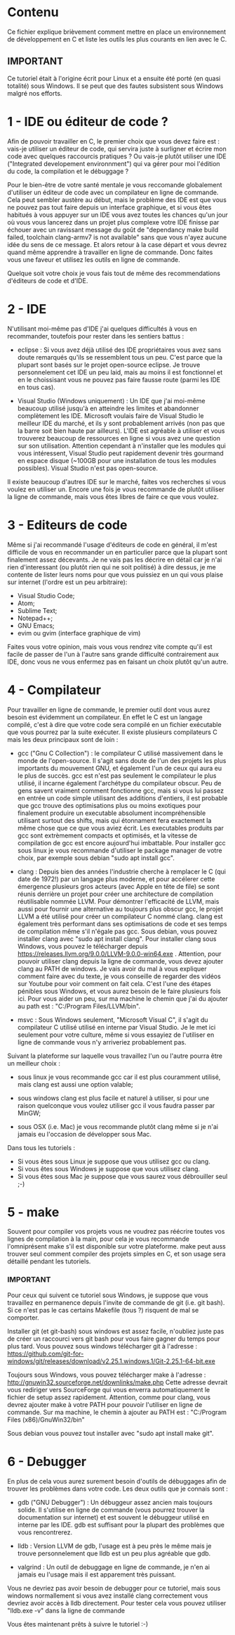 #                                Contenu

Ce fichier explique brièvement comment mettre en place un environnement de
développement en C et liste les outils les plus courants en lien avec le C.

## IMPORTANT
Ce tutoriel était à l'origine écrit pour Linux et a ensuite été porté (en
quasi totalité) sous Windows. Il se peut que des fautes subsistent sous Windows
malgré nos efforts.

# 1 - IDE ou éditeur de code ?

Afin de pouvoir travailler en C, le premier choix que vous devez faire est :
vais-je utiliser un éditeur de code, qui servira juste à surligner et écrire
mon code avec quelques raccourcis pratiques ? Ou vais-je plutôt utiliser
une IDE ("Integrated developement environnment") qui va gérer pour moi l'édition
du code, la compilation et le débuggage ?

Pour le bien-être de votre santé mentale je vous reccomande globalement
d'utiliser un éditeur de code avec un compilateur en ligne de commande. Cela
peut sembler austère au début, mais le problème des IDE est que vous ne pouvez
pas tout faire depuis un interface graphique, et si vous êtes habitués à vous
appuyer sur un IDE vous avez toutes les chances qu'un jour où vous vous lancerez
dans un projet plus complexe votre IDE finisse par échouer avec un ravissant
message du goût de "dependancy make build failed, toolchain clang-armv7 is not
available" sans que vous n'ayez aucune idée du sens de ce message. Et alors
retour à la case départ et vous devrez quand même apprendre à travailler en
ligne de commande. Donc faites vous une faveur et utilisez les outils en ligne
de commande.

Quelque soit votre choix je vous fais tout de même des recommendations
d'éditeurs de code et d'IDE.

# 2 - IDE

N'utilisant moi-même pas d'IDE j'ai quelques difficultés à vous en recommander,
toutefois pour rester dans les sentiers battus :

 - eclipse : Si vous avez déjà utilisé des IDE propriétaires vous avez sans
 doute remarqués qu'ils se ressemblent tous un peu. C'est parce que la plupart
 sont basés sur le projet open-source eclipse. Je trouve personnelement cet IDE
 un peu laid, mais au moins il est fonctionnel et en le choissisant vous ne
 pouvez pas faire fausse route (parmi les IDE en tous cas).

 - Visual Studio (Windows uniquement) : Un IDE que j'ai moi-même beaucoup
 utilisé jusqu'à en atteindre les limites et abandonner complètement les IDE.
 Microsoft voulais faire de Visual Studio le meilleur IDE du marché, et ils y
 sont probablement arrivés (non pas que la barre soit bien haute par ailleurs).
 L'IDE est agréable à utiliser et vous trouverez beaucoup de ressources en
 ligne si vous avez une question sur son utilisation. Attention cependant à
 n'installer que les modules qui vous intéressent, Visual Studio peut rapidement
 devenir très gourmand en espace disque (~100GB pour une installation de tous
 les modules possibles). Visual Studio n'est pas open-source.

Il existe beaucoup d'autres IDE sur le marché, faites vos recherches si vous
voulez en utiliser un. Encore une fois je vous recommande de plutôt utiliser la
ligne de commande, mais vous êtes libres de faire ce que vous voulez.

# 3 - Editeurs de code

Même si j'ai recommandé l'usage d'éditeurs de code en général, il m'est
difficile de vous en recommander un en particulier parce que la plupart sont
finalement assez décevants. Je ne vais pas les décrire en détail car je n'ai
rien d'interessant (ou plutôt rien qui ne soit politisé) à dire dessus, je me
contente de lister leurs noms pour que vous puissiez en un qui vous plaise sur
internet (l'ordre est un peu arbitraire):

 - Visual Studio Code;
 - Atom;
 - Sublime Text;
 - Notepad++;
 - GNU Emacs;
 - evim ou gvim (interface graphique de vim)

Faites vous votre opinion, mais vous vous rendrez vite compte qu'il est facile
de passer de l'un à l'autre sans grande difficulté contrairement aux IDE, donc
vous ne vous enfermez pas en faisant un choix plutôt qu'un autre.

# 4 - Compilateur

Pour travailler en ligne de commande, le premier outil dont vous aurez besoin
est évidemment un compilateur. En effet le C est un langage compilé, c'est à
dire que votre code sera compilé en un fichier exécutable que vous pourrez par
la suite exécuter. Il existe plusieurs compilateurs C mais les deux principaux
sont de loin :

 - gcc ("Gnu C Collection") : le compilateur C utilisé massivement dans le monde
 de l'open-source. Il s'agit sans doute de l'un des projets les plus importants
 du mouvement GNU, et également l'un de ceux qui aura eu le plus de succès.
 gcc est n'est pas seulement le compilateur le plus utilisé, il incarne
 également l'archétype du compilateur obscur. Peu de gens savent vraiment
 comment fonctionne gcc, mais si vous lui passez en entrée un code simple
 utilisant des additions d'entiers, il est probable que gcc trouve des
 optimisations plus ou moins exotiques pour finalement produire un executable
 absolument incompréhensible utilisant surtout des shifts, mais qui étonnament
 fera exactement la même chose que ce que vous aviez écrit. Les executables
 produits par gcc sont extrèmement compacts et optimisés, et la vitesse de
 compilation de gcc est encore aujourd'hui imbattable.
 Pour installer gcc sous linux je vous recommande d'utiliser le package manager
 de votre choix, par exemple sous debian "sudo apt install gcc".

 - clang : Depuis bien des années l'industrie cherche à remplacer le C (qui date
 de 1972!) par un langage plus moderne, et pour accélerer cette émergence
 plusieurs gros acteurs (avec Apple en tête de file) se sont réunis derrière un
 projet pour créer une architecture de compilation réutilisable nommée LLVM.
 Pour démontrer l'efficacité de LLVM, mais aussi pour fournir une alternative au
 toujours plus obscur gcc, le projet LLVM a été utilisé pour créer un
 compilateur C nommé clang. clang est également très performant dans ses
 optimisations de code et ses temps de compilation même s'il n'égale pas gcc.
 Sous debian, vous pouvez installer clang avec "sudo apt install clang". Pour
 installer clang sous Windows, vous pouvez le télécharger depuis
 https://releases.llvm.org/9.0.0/LLVM-9.0.0-win64.exe . Attention, pour pouvoir
 utiliser clang depuis la ligne de commande, vous devez ajouter clang au PATH de
 windows. Je vais avoir du mal à vous expliquer comment faire avec du texte, je
 vous conseille de regarder des vidéos sur Youtube pour voir comment on fait
 cela. C'est l'une des étapes pénibles sous Windows, et vous aurez besoin de le
 faire plusieurs fois ici. Pour vous aider un peu, sur ma machine le chemin que
 j'ai du ajouter au path est : "C:/Program Files/LLVM/bin".

 - msvc : Sous Windows seulement, "Microsoft Visual C", il s'agit du compilateur
 C utilisé utilisé en interne par Visual Studio. Je le met ici seulement pour
 votre culture, même si vous essayiez de l'utiliser en ligne de commande vous
 n'y arriveriez probablement pas.

Suivant la plateforme sur laquelle vous travaillez l'un ou l'autre pourra être
un meilleur choix :

 - sous linux je vous recommande gcc car il est plus couramment utilisé, mais
 clang est aussi une option valable;

 - sous windows clang est plus facile et naturel à utiliser, si pour une raison
 quelconque vous voulez utiliser gcc il vous faudra passer par MinGW;

 - sous OSX (i.e. Mac) je vous recommande plutôt clang même si je n'ai jamais eu
 l'occasion de développer sous Mac.

Dans tous les tutoriels :
 - Si vous êtes sous Linux je suppose que vous utilisez gcc ou clang.
 - Si vous êtes sous Windows je suppose que vous utilisez clang.
 - Si vous êtes sous Mac je suppose que vous saurez vous débrouiller seul ;-)

# 5 - make

Souvent pour compiler vos projets vous ne voudrez pas réécrire toutes vos lignes
de compilation à la main, pour cela je vous recommande l'omniprésent make s'il
est disponible sur votre plateforme. make peut auss trouver seul comment
compiler des projets simples en C, et son usage sera détaillé pendant les
tutoriels.

<h3>IMPORTANT</h3>
Pour ceux qui suivent ce tutoriel sous Windows, je suppose que vous travaillez
en permanence depuis l'invite de commande de git (i.e. git bash). Si ce n'est
pas le cas certains Makefile (tous ?) risquent de mal se comporter.

Installer git (et git-bash) sous windows est assez facile, n'oubliez juste pas
de créer un raccourci vers git bash pour vous faire gagner du temps pour plus
tard. Vous pouvez sous windows télécharger git à l'adresse :
https://github.com/git-for-windows/git/releases/download/v2.25.1.windows.1/Git-2.25.1-64-bit.exe

Toujours sous Windows, vous pouvez télécharger make à l'adresse :
http://gnuwin32.sourceforge.net/downlinks/make.php
Cette adresse devrait vous rediriger vers SourceForge qui vous enverra
automatiquement le fichier de setup assez rapidement. Attention, comme pour
clang, vous devrez ajouter make à votre PATH pour pouvoir l'utiliser en ligne
de commande. Sur ma machine, le chemin à ajouter au PATH est :
"C:/Program Files (x86)/GnuWin32/bin"

Sous debian vous pouvez tout installer avec "sudo apt install make git".

# 6 - Debugger

En plus de cela vous aurez surement besoin d'outils de débuggages afin de
trouver les problèmes dans votre code. Les deux outils que je connais sont :

 - gdb ("GNU Debugger") : Un débuggeur assez ancien mais toujours solide. Il
 s'utilise en ligne de commande (vous pourrez trouver la documentation sur
 internet) et est souvent le débuggeur utilisé en interne par les IDE. gdb est
 suffisant pour la plupart des problèmes que vous rencontrerez.

 - lldb : Version LLVM de gdb, l'usage est à peu près le même mais je trouve
 personnelement que lldb est un peu plus agréable que gdb.

 - valgrind : Un outil de debuggage en ligne de commande, je n'en ai jamais eu
 l'usage mais il est apparement très puissant.

Vous ne devriez pas avoir besoin de debugger pour ce tutoriel, mais sous windows
normallement si vous avez installé clang correctement vous devriez avoir accès à
lldb directement. Pour tester cela vous pouvez utiliser "lldb.exe -v" dans la
ligne de commande

Vous êtes maintenant prêts à suivre le tutoriel :-)
